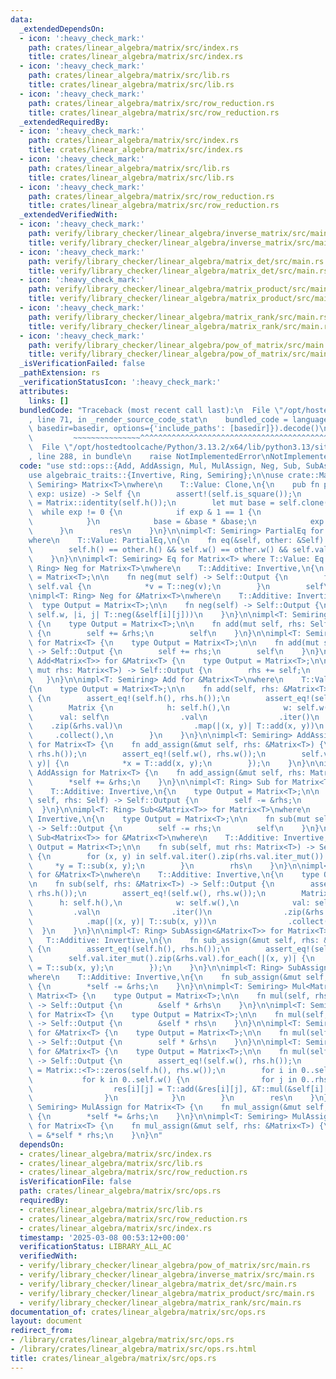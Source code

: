 ```yaml
---
data:
  _extendedDependsOn:
  - icon: ':heavy_check_mark:'
    path: crates/linear_algebra/matrix/src/index.rs
    title: crates/linear_algebra/matrix/src/index.rs
  - icon: ':heavy_check_mark:'
    path: crates/linear_algebra/matrix/src/lib.rs
    title: crates/linear_algebra/matrix/src/lib.rs
  - icon: ':heavy_check_mark:'
    path: crates/linear_algebra/matrix/src/row_reduction.rs
    title: crates/linear_algebra/matrix/src/row_reduction.rs
  _extendedRequiredBy:
  - icon: ':heavy_check_mark:'
    path: crates/linear_algebra/matrix/src/index.rs
    title: crates/linear_algebra/matrix/src/index.rs
  - icon: ':heavy_check_mark:'
    path: crates/linear_algebra/matrix/src/lib.rs
    title: crates/linear_algebra/matrix/src/lib.rs
  - icon: ':heavy_check_mark:'
    path: crates/linear_algebra/matrix/src/row_reduction.rs
    title: crates/linear_algebra/matrix/src/row_reduction.rs
  _extendedVerifiedWith:
  - icon: ':heavy_check_mark:'
    path: verify/library_checker/linear_algebra/inverse_matrix/src/main.rs
    title: verify/library_checker/linear_algebra/inverse_matrix/src/main.rs
  - icon: ':heavy_check_mark:'
    path: verify/library_checker/linear_algebra/matrix_det/src/main.rs
    title: verify/library_checker/linear_algebra/matrix_det/src/main.rs
  - icon: ':heavy_check_mark:'
    path: verify/library_checker/linear_algebra/matrix_product/src/main.rs
    title: verify/library_checker/linear_algebra/matrix_product/src/main.rs
  - icon: ':heavy_check_mark:'
    path: verify/library_checker/linear_algebra/matrix_rank/src/main.rs
    title: verify/library_checker/linear_algebra/matrix_rank/src/main.rs
  - icon: ':heavy_check_mark:'
    path: verify/library_checker/linear_algebra/pow_of_matrix/src/main.rs
    title: verify/library_checker/linear_algebra/pow_of_matrix/src/main.rs
  _isVerificationFailed: false
  _pathExtension: rs
  _verificationStatusIcon: ':heavy_check_mark:'
  attributes:
    links: []
  bundledCode: "Traceback (most recent call last):\n  File \"/opt/hostedtoolcache/Python/3.13.2/x64/lib/python3.13/site-packages/onlinejudge_verify/documentation/build.py\"\
    , line 71, in _render_source_code_stat\n    bundled_code = language.bundle(stat.path,\
    \ basedir=basedir, options={'include_paths': [basedir]}).decode()\n          \
    \         ~~~~~~~~~~~~~~~^^^^^^^^^^^^^^^^^^^^^^^^^^^^^^^^^^^^^^^^^^^^^^^^^^^^^^^^^^^^^^^^^^\n\
    \  File \"/opt/hostedtoolcache/Python/3.13.2/x64/lib/python3.13/site-packages/onlinejudge_verify/languages/rust.py\"\
    , line 288, in bundle\n    raise NotImplementedError\nNotImplementedError\n"
  code: "use std::ops::{Add, AddAssign, Mul, MulAssign, Neg, Sub, SubAssign};\n\n\
    use algebraic_traits::{Invertive, Ring, Semiring};\n\nuse crate::Matrix;\n\nimpl<T:\
    \ Semiring> Matrix<T>\nwhere\n    T::Value: Clone,\n{\n    pub fn pow(&self, mut\
    \ exp: usize) -> Self {\n        assert!(self.is_square());\n        let mut res\
    \ = Matrix::identity(self.h());\n        let mut base = self.clone();\n      \
    \  while exp != 0 {\n            if exp & 1 == 1 {\n                res *= &base;\n\
    \            }\n            base = &base * &base;\n            exp >>= 1;\n  \
    \      }\n        res\n    }\n}\n\nimpl<T: Semiring> PartialEq for Matrix<T>\n\
    where\n    T::Value: PartialEq,\n{\n    fn eq(&self, other: &Self) -> bool {\n\
    \        self.h() == other.h() && self.w() == other.w() && self.val == other.val\n\
    \    }\n}\n\nimpl<T: Semiring> Eq for Matrix<T> where T::Value: Eq {}\n\nimpl<T:\
    \ Ring> Neg for Matrix<T>\nwhere\n    T::Additive: Invertive,\n{\n    type Output\
    \ = Matrix<T>;\n\n    fn neg(mut self) -> Self::Output {\n        for v in &mut\
    \ self.val {\n            *v = T::neg(v);\n        }\n        self\n    }\n}\n\
    \nimpl<T: Ring> Neg for &Matrix<T>\nwhere\n    T::Additive: Invertive,\n{\n  \
    \  type Output = Matrix<T>;\n\n    fn neg(self) -> Self::Output {\n        Matrix::from_fn(self.h,\
    \ self.w, |i, j| T::neg(&self[i][j]))\n    }\n}\n\nimpl<T: Semiring> Add for Matrix<T>\
    \ {\n    type Output = Matrix<T>;\n\n    fn add(mut self, rhs: Self) -> Self::Output\
    \ {\n        self += &rhs;\n        self\n    }\n}\n\nimpl<T: Semiring> Add<&Matrix<T>>\
    \ for Matrix<T> {\n    type Output = Matrix<T>;\n\n    fn add(mut self, rhs: &Matrix<T>)\
    \ -> Self::Output {\n        self += rhs;\n        self\n    }\n}\n\nimpl<T: Semiring>\
    \ Add<Matrix<T>> for &Matrix<T> {\n    type Output = Matrix<T>;\n\n    fn add(self,\
    \ mut rhs: Matrix<T>) -> Self::Output {\n        rhs += self;\n        rhs\n \
    \   }\n}\n\nimpl<T: Semiring> Add for &Matrix<T>\nwhere\n    T::Value: Clone,\n\
    {\n    type Output = Matrix<T>;\n\n    fn add(self, rhs: &Matrix<T>) -> Self::Output\
    \ {\n        assert_eq!(self.h(), rhs.h());\n        assert_eq!(self.w(), rhs.w());\n\
    \        Matrix {\n            h: self.h(),\n            w: self.w(),\n      \
    \      val: self\n                .val\n                .iter()\n            \
    \    .zip(&rhs.val)\n                .map(|(x, y)| T::add(x, y))\n           \
    \     .collect(),\n        }\n    }\n}\n\nimpl<T: Semiring> AddAssign<&Matrix<T>>\
    \ for Matrix<T> {\n    fn add_assign(&mut self, rhs: &Matrix<T>) {\n        assert_eq!(self.h(),\
    \ rhs.h());\n        assert_eq!(self.w(), rhs.w());\n        self.val.iter_mut().zip(&rhs.val).for_each(|(x,\
    \ y)| {\n            *x = T::add(x, y);\n        });\n    }\n}\n\nimpl<T: Semiring>\
    \ AddAssign for Matrix<T> {\n    fn add_assign(&mut self, rhs: Matrix<T>) {\n\
    \        *self += &rhs;\n    }\n}\n\nimpl<T: Ring> Sub for Matrix<T>\nwhere\n\
    \    T::Additive: Invertive,\n{\n    type Output = Matrix<T>;\n\n    fn sub(mut\
    \ self, rhs: Self) -> Self::Output {\n        self -= &rhs;\n        self\n  \
    \  }\n}\n\nimpl<T: Ring> Sub<&Matrix<T>> for Matrix<T>\nwhere\n    T::Additive:\
    \ Invertive,\n{\n    type Output = Matrix<T>;\n\n    fn sub(mut self, rhs: &Matrix<T>)\
    \ -> Self::Output {\n        self -= rhs;\n        self\n    }\n}\n\nimpl<T: Ring>\
    \ Sub<Matrix<T>> for &Matrix<T>\nwhere\n    T::Additive: Invertive,\n{\n    type\
    \ Output = Matrix<T>;\n\n    fn sub(self, mut rhs: Matrix<T>) -> Self::Output\
    \ {\n        for (x, y) in self.val.iter().zip(rhs.val.iter_mut()) {\n       \
    \     *y = T::sub(x, y);\n        }\n        rhs\n    }\n}\n\nimpl<T: Ring> Sub\
    \ for &Matrix<T>\nwhere\n    T::Additive: Invertive,\n{\n    type Output = Matrix<T>;\n\
    \n    fn sub(self, rhs: &Matrix<T>) -> Self::Output {\n        assert_eq!(self.h(),\
    \ rhs.h());\n        assert_eq!(self.w(), rhs.w());\n        Matrix {\n      \
    \      h: self.h(),\n            w: self.w(),\n            val: self\n       \
    \         .val\n                .iter()\n                .zip(&rhs.val)\n    \
    \            .map(|(x, y)| T::sub(x, y))\n                .collect(),\n      \
    \  }\n    }\n}\n\nimpl<T: Ring> SubAssign<&Matrix<T>> for Matrix<T>\nwhere\n \
    \   T::Additive: Invertive,\n{\n    fn sub_assign(&mut self, rhs: &Matrix<T>)\
    \ {\n        assert_eq!(self.h(), rhs.h());\n        assert_eq!(self.w(), rhs.w());\n\
    \        self.val.iter_mut().zip(&rhs.val).for_each(|(x, y)| {\n            *x\
    \ = T::sub(x, y);\n        });\n    }\n}\n\nimpl<T: Ring> SubAssign for Matrix<T>\n\
    where\n    T::Additive: Invertive,\n{\n    fn sub_assign(&mut self, rhs: Matrix<T>)\
    \ {\n        *self -= &rhs;\n    }\n}\n\nimpl<T: Semiring> Mul<Matrix<T>> for\
    \ Matrix<T> {\n    type Output = Matrix<T>;\n\n    fn mul(self, rhs: Matrix<T>)\
    \ -> Self::Output {\n        &self * &rhs\n    }\n}\n\nimpl<T: Semiring> Mul<&Matrix<T>>\
    \ for Matrix<T> {\n    type Output = Matrix<T>;\n\n    fn mul(self, rhs: &Matrix<T>)\
    \ -> Self::Output {\n        &self * rhs\n    }\n}\n\nimpl<T: Semiring> Mul<Matrix<T>>\
    \ for &Matrix<T> {\n    type Output = Matrix<T>;\n\n    fn mul(self, rhs: Matrix<T>)\
    \ -> Self::Output {\n        self * &rhs\n    }\n}\n\nimpl<T: Semiring> Mul<&Matrix<T>>\
    \ for &Matrix<T> {\n    type Output = Matrix<T>;\n\n    fn mul(self, rhs: &Matrix<T>)\
    \ -> Self::Output {\n        assert_eq!(self.w(), rhs.h());\n        let mut res\
    \ = Matrix::<T>::zeros(self.h(), rhs.w());\n        for i in 0..self.h() {\n \
    \           for k in 0..self.w() {\n                for j in 0..rhs.w() {\n  \
    \                  res[i][j] = T::add(&res[i][j], &T::mul(&self[i][k], &rhs[k][j]));\n\
    \                }\n            }\n        }\n        res\n    }\n}\n\nimpl<T:\
    \ Semiring> MulAssign for Matrix<T> {\n    fn mul_assign(&mut self, rhs: Matrix<T>)\
    \ {\n        *self *= &rhs;\n    }\n}\n\nimpl<T: Semiring> MulAssign<&Matrix<T>>\
    \ for Matrix<T> {\n    fn mul_assign(&mut self, rhs: &Matrix<T>) {\n        *self\
    \ = &*self * rhs;\n    }\n}\n"
  dependsOn:
  - crates/linear_algebra/matrix/src/index.rs
  - crates/linear_algebra/matrix/src/lib.rs
  - crates/linear_algebra/matrix/src/row_reduction.rs
  isVerificationFile: false
  path: crates/linear_algebra/matrix/src/ops.rs
  requiredBy:
  - crates/linear_algebra/matrix/src/lib.rs
  - crates/linear_algebra/matrix/src/row_reduction.rs
  - crates/linear_algebra/matrix/src/index.rs
  timestamp: '2025-03-08 00:53:12+00:00'
  verificationStatus: LIBRARY_ALL_AC
  verifiedWith:
  - verify/library_checker/linear_algebra/pow_of_matrix/src/main.rs
  - verify/library_checker/linear_algebra/inverse_matrix/src/main.rs
  - verify/library_checker/linear_algebra/matrix_det/src/main.rs
  - verify/library_checker/linear_algebra/matrix_product/src/main.rs
  - verify/library_checker/linear_algebra/matrix_rank/src/main.rs
documentation_of: crates/linear_algebra/matrix/src/ops.rs
layout: document
redirect_from:
- /library/crates/linear_algebra/matrix/src/ops.rs
- /library/crates/linear_algebra/matrix/src/ops.rs.html
title: crates/linear_algebra/matrix/src/ops.rs
---
```

